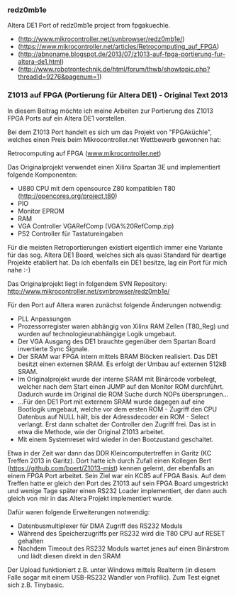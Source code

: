 ### redz0mb1e
Altera DE1 Port of redz0mb1e project from fpgakuechle.

* (http://www.mikrocontroller.net/svnbrowser/redz0mb1e/)
* (https://www.mikrocontroller.net/articles/Retrocomputing_auf_FPGA)
* (http://abnoname.blogspot.de/2013/07/z1013-auf-fpga-portierung-fur-altera-de1.html)
* (http://www.robotrontechnik.de/html/forum/thwb/showtopic.php?threadid=9276&pagenum=1)

### Z1013 auf FPGA (Portierung für Altera DE1) - Original Text 2013
In diesem Beitrag möchte ich meine Arbeiten zur Portierung des Z1013 FPGA Ports auf ein Altera DE1 vorstellen.

Bei dem Z1013 Port handelt es sich um das Projekt von "FPGAküchle", welches einen Preis beim Mikrocontroller.net Wettbewerb gewonnen hat:

Retrocomputing auf FPGA (www.mikrocontroller.net)

Das Originalprojekt verwendet einen Xilinx Spartan 3E und implementiert folgende Komponenten:
* U880 CPU mit dem opensource Z80 kompatiblen T80 (http://opencores.org/project,t80)
* PIO
* Monitor EPROM
* RAM 
* VGA Controller VGARefComp (VGA%20RefComp.zip)
* PS2 Controller für Tastatureingaben

Für die meisten Retroportierungen existiert eigentlich immer eine Variante für das sog. Altera DE1 Board, welches sich als quasi Standard für deartige Projekte etabliert hat. Da ich ebenfalls ein DE1 besitze, lag ein Port für mich nahe :-)

Das Originalprojekt liegt in folgendem SVN Repository:
http://www.mikrocontroller.net/svnbrowser/redz0mb1e/

Für den Port auf Altera waren zunächst folgende Änderungen notwendig:
* PLL Anpassungen
* Prozessorregister waren abhängig von Xilinx RAM Zellen (T80_Reg) und wurden auf technologieunabhängige Logik umgebaut.
* Der VGA Ausgang des DE1 brauchte gegenüber dem Spartan Board invertierte Sync Signale.
* Der SRAM war FPGA intern mittels BRAM Blöcken realisiert. Das DE1 besitzt einen externen SRAM. Es erfolgt der Umbau auf externen 512kB SRAM.
* Im Originalprojekt wurde der interne SRAM mit Binärcode vorbelegt, welcher nach dem Start einen JUMP auf den Monitor ROM durchführt. Dadurch wurde im Original die ROM Suche durch NOPs übersprungen...
* ...Für den DE1 Port mit externem SRAM wurde dagegen auf eine Bootlogik umgebaut, welche vor dem ersten ROM - Zugriff den CPU Datenbus auf NULL hält, bis der Adressdecoder ein ROM - Select verlangt. Erst dann schaltet der Controller den Zugriff frei. Das ist in etwa die Methode, wie der Original Z1013 arbeitet.
* Mit einem Systemreset wird wieder in den Bootzustand geschaltet.

Etwa in der Zeit war dann das DDR Kleincomputertreffen in Garitz (KC Treffen 2013 in Garitz). Dort hatte ich durch Zufall einen Kollegen Bert (https://github.com/boert/Z1013-mist) kennen gelernt, der ebenfalls an einem FPGA Port arbeitet. Sein Ziel war ein KC85 auf FPGA Basis. Auf dem Treffen hatte er gleich den Port des Z1013 auf sein FPGA Board umgestrickt und wenige Tage später einen RS232 Loader implementiert, der dann auch gleich von mir in das Altera Projekt implementiert wurde.

Dafür waren folgende Erweiterungen notwendig:
* Datenbusmultiplexer für DMA Zugriff des RS232 Moduls
* Während des Speicherzugriffs per RS232 wird die T80 CPU auf RESET gehalten
* Nachdem Timeout des RS232 Moduls wartet jenes auf einen Binärstrom und lädt diesen direkt in den SRAM

Der Upload funktioniert z.B. unter Windows mittels Realterm (in diesem Falle sogar mit einem USB-RS232 Wandler von Profilic). Zum Test eignet sich z.B. Tinybasic.
